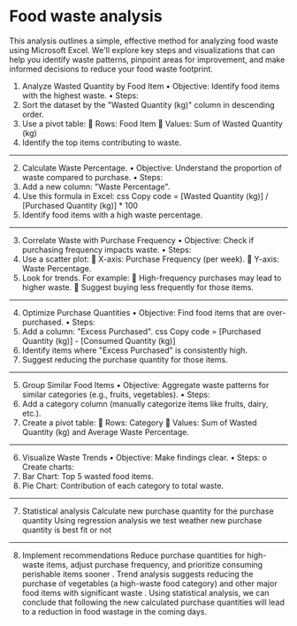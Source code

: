 
# Food waste analysis
This  analysis outlines a simple, effective method for analyzing food
waste using Microsoft Excel. We'll explore key steps and visualizations that
can help you identify waste patterns, pinpoint areas for improvement, and
make informed decisions to reduce your food waste footprint.

1. Analyze Wasted Quantity by Food Item
•	Objective: Identify food items with the highest waste.
•	Steps:
1.	Sort the dataset by the "Wasted Quantity (kg)" column in descending order.
2.	Use a pivot table:
	Rows: Food Item
	Values: Sum of Wasted Quantity (kg)
3.	Identify the top items contributing to waste.
______________
2. Calculate Waste Percentage.
•	Objective: Understand the proportion of waste compared to purchase.
•	Steps:
1.	Add a new column: "Waste Percentage".
2.	Use this formula in Excel:
css
Copy code
= [Wasted Quantity (kg)] / [Purchased Quantity (kg)] * 100
3.	Identify food items with a high waste percentage.
______________
3. Correlate Waste with Purchase Frequency
•	Objective: Check if purchasing frequency impacts waste.
•	Steps:
1.	Use a scatter plot:
	X-axis: Purchase Frequency (per week).
	Y-axis: Waste Percentage.
2.	Look for trends. For example:
	High-frequency purchases may lead to higher waste.
	Suggest buying less frequently for those items.
______________
4. Optimize Purchase Quantities
•	Objective: Find food items that are over-purchased.
•	Steps:
1.	Add a column: "Excess Purchased".
css
Copy code
= [Purchased Quantity (kg)] - [Consumed Quantity (kg)]
2.	Identify items where "Excess Purchased" is consistently high.
3.	Suggest reducing the purchase quantity for those items.
______________
5. Group Similar Food Items
•	Objective: Aggregate waste patterns for similar categories (e.g., fruits, vegetables).
•	Steps:
1.	Add a category column (manually categorize items like fruits, dairy, etc.).
2.	Create a pivot table:
	Rows: Category
	Values: Sum of Wasted Quantity (kg) and Average Waste Percentage.
______________
6. Visualize Waste Trends
•	Objective: Make findings clear.
•	Steps:
o	Create charts:
1.	Bar Chart: Top 5 wasted food items.
2.	Pie Chart: Contribution of each category to total waste.
______________
7. Statistical analysis
Calculate new purchase quantity for the purchase quantity
Using regression analysis we test weather new purchase quantity is best fit or not
______________
8. Implement recommendations
Reduce purchase quantities for high-waste items, adjust purchase frequency,
and prioritize consuming perishable items sooner .
Trend analysis suggests reducing the purchase of vegetables (a high-waste
food category) and other major food items with significant waste .
Using statistical analysis, we can conclude that following the new calculated
purchase quantities will lead to a reduction in food wastage in the coming
days.
   
